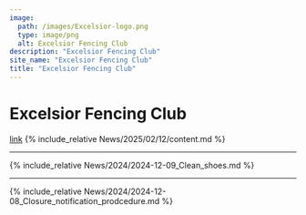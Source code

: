 ```yaml
---
image:
  path: /images/Excelsior-logo.png
  type: image/png
  alt: Excelsior Fencing Club
description: "Excelsior Fencing Club"
site_name: "Excelsior Fencing Club"
title: "Excelsior Fencing Club"
---
```


# Excelsior Fencing Club

[link](News/2025/02/12/)
{% include_relative News/2025/02/12/content.md %}

---

{% include_relative News/2024/2024-12-09_Clean_shoes.md %}

---

{% include_relative News/2024/2024-12-08_Closure_notification_prodcedure.md %}
